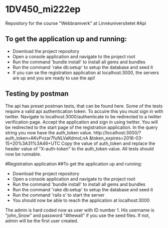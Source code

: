 # 1DV450_mi222ep
Repository for the course "Webbramverk" at Linnéuniversitetet
#Api
## To get the application up and running:
* Download the project repository
* Open a console application and navigate to the project root
* Run the command 'bundle install' to install all gems and bundles
* Run the command 'rake db:setup' to setup the database and seed it
* If you can se the registration application at localhost:3000, the servers are up and you are ready to use the api!

## Testing by postman
The api has preset postman tests, that can be found here. Some of the tests require a valid api authentication token. To accuire this you must sign in with twitter. Navigate to localhost:3000/authenticate to be redirected to a twitter verification page. Accept the application and sign in using twitter.
You will be redirected to the start page of the registration application. In the query string you now have the auth_token value.
http://localhost:3000/?      auth_token=AKvPvzar7fuNLVaKdmoLnA        &token_expires=2016-03-15+20%3A31%3A46+UTC
Copy the value of auth_token and replace the header value of "X-auth-token" to the auth_token value.
All tests should now be runnable. 

#Registration application
##To get the application up and running:
* Download the project repository
* Open a console application and navigate to the project root
* Run the command 'bundle install' to install all gems and bundles
* Run the command 'rake db:setup' to setup the database and seed it
* Run the command 'rails s' to start the server
* You should now be able to reach the application at localhost:3000

The admin is hard coded now as user with ID number 1. His username is "john_Snow" and password "4thewall" if you use the seed files. If not, admin will be the first user created. 
